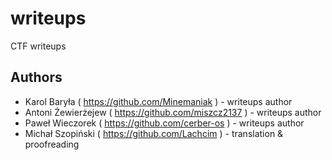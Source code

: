 # writeups
CTF writeups

## Authors
 * Karol Baryła ( https://github.com/Minemaniak )       - writeups author
 * Antoni Żewierżejew ( https://github.com/miszcz2137 ) - writeups author
 * Paweł Wieczorek ( https://github.com/cerber-os )     - writeups author
 * Michał Szopiński ( https://github.com/Lachcim )      - translation & proofreading

